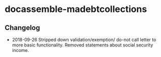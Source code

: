 # docassemble-madebtcollections

## Changelog

* 2018-09-26 Stripped down validation/exemption/
  do-not call letter to more basic functionality.
  Removed statements about social security income.